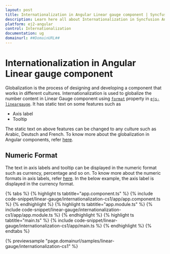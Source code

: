 ```yaml
---
layout: post
title: Internationalization in Angular Linear gauge component | Syncfusion
description: Learn here all about Internationalization in Syncfusion Angular Linear gauge component of Syncfusion Essential JS 2 and more.
platform: ej2-angular
control: Internationalization 
documentation: ug
domainurl: ##DomainURL##
---
```


# Internationalization in Angular Linear gauge component

Globalization is the process of designing and developing a component that works in different cultures. Internationalization is used to globalize the number content in Linear Gauge component using [`format`](https://ej2.syncfusion.com/angular/documentation/api/linear-gauge/label/#format) property in [`ejs-lineargauge`](https://ej2.syncfusion.com/angular/documentation/api/linear-gauge/linearGaugeModel/).  It has static text on some features such as

* Axis label
* Tooltip

The static text on above features can be changed to any culture such as Arabic, Deutsch and French. To know more about the globalization in Angular components, refer [here](https://ej2.syncfusion.com/angular/documentation/common/internationalization/).

## Numeric Format

The text in axis labels and tooltip can be displayed in the numeric format such as currency, percentage and so on. To know more about the numeric formats in axis labels, refer [here](axis/#displaying-numeric-format-in-labels). In the below example, the axis label is displayed in the currency format.

{% tabs %}
{% highlight ts tabtitle="app.component.ts" %}
{% include code-snippet/linear-gauge/internationalization-cs1/app/app.component.ts %}
{% endhighlight %}
{% highlight ts tabtitle="app.module.ts" %}
{% include code-snippet/linear-gauge/internationalization-cs1/app/app.module.ts %}
{% endhighlight %}
{% highlight ts tabtitle="main.ts" %}
{% include code-snippet/linear-gauge/internationalization-cs1/app/main.ts %}
{% endhighlight %}
{% endtabs %}
  
{% previewsample "page.domainurl/samples/linear-gauge/internationalization-cs1" %}
